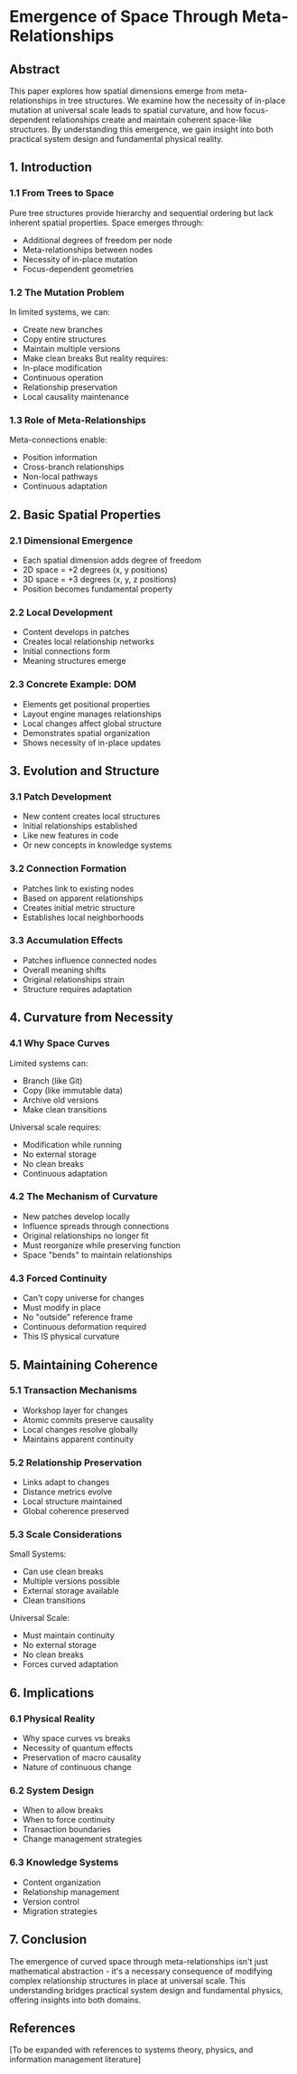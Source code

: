# Emergence of Space Through Meta-Relationships

## Abstract
This paper explores how spatial dimensions emerge from meta-relationships in tree structures. We examine how the necessity of in-place mutation at universal scale leads to spatial curvature, and how focus-dependent relationships create and maintain coherent space-like structures. By understanding this emergence, we gain insight into both practical system design and fundamental physical reality.

## 1. Introduction

### 1.1 From Trees to Space
Pure tree structures provide hierarchy and sequential ordering but lack inherent spatial properties. Space emerges through:
- Additional degrees of freedom per node
- Meta-relationships between nodes
- Necessity of in-place mutation
- Focus-dependent geometries

### 1.2 The Mutation Problem
In limited systems, we can:
- Create new branches
- Copy entire structures
- Maintain multiple versions
- Make clean breaks
But reality requires:
- In-place modification
- Continuous operation
- Relationship preservation
- Local causality maintenance

### 1.3 Role of Meta-Relationships
Meta-connections enable:
- Position information
- Cross-branch relationships
- Non-local pathways
- Continuous adaptation

## 2. Basic Spatial Properties

### 2.1 Dimensional Emergence
- Each spatial dimension adds degree of freedom
- 2D space = +2 degrees (x, y positions)
- 3D space = +3 degrees (x, y, z positions)
- Position becomes fundamental property

### 2.2 Local Development
- Content develops in patches
- Creates local relationship networks
- Initial connections form
- Meaning structures emerge

### 2.3 Concrete Example: DOM
- Elements get positional properties
- Layout engine manages relationships
- Local changes affect global structure
- Demonstrates spatial organization
- Shows necessity of in-place updates

## 3. Evolution and Structure

### 3.1 Patch Development
- New content creates local structures
- Initial relationships established
- Like new features in code
- Or new concepts in knowledge systems

### 3.2 Connection Formation
- Patches link to existing nodes
- Based on apparent relationships
- Creates initial metric structure
- Establishes local neighborhoods

### 3.3 Accumulation Effects
- Patches influence connected nodes
- Overall meaning shifts
- Original relationships strain
- Structure requires adaptation

## 4. Curvature from Necessity

### 4.1 Why Space Curves
Limited systems can:
- Branch (like Git)
- Copy (like immutable data)
- Archive old versions
- Make clean transitions

Universal scale requires:
- Modification while running
- No external storage
- No clean breaks
- Continuous adaptation

### 4.2 The Mechanism of Curvature
- New patches develop locally
- Influence spreads through connections
- Original relationships no longer fit
- Must reorganize while preserving function
- Space "bends" to maintain relationships

### 4.3 Forced Continuity
- Can't copy universe for changes
- Must modify in place
- No "outside" reference frame
- Continuous deformation required
- This IS physical curvature

## 5. Maintaining Coherence

### 5.1 Transaction Mechanisms
- Workshop layer for changes
- Atomic commits preserve causality
- Local changes resolve globally
- Maintains apparent continuity

### 5.2 Relationship Preservation
- Links adapt to changes
- Distance metrics evolve
- Local structure maintained
- Global coherence preserved

### 5.3 Scale Considerations
Small Systems:
- Can use clean breaks
- Multiple versions possible
- External storage available
- Clean transitions

Universal Scale:
- Must maintain continuity
- No external storage
- No clean breaks
- Forces curved adaptation

## 6. Implications

### 6.1 Physical Reality
- Why space curves vs breaks
- Necessity of quantum effects
- Preservation of macro causality
- Nature of continuous change

### 6.2 System Design
- When to allow breaks
- When to force continuity
- Transaction boundaries
- Change management strategies

### 6.3 Knowledge Systems
- Content organization
- Relationship management
- Version control
- Migration strategies

## 7. Conclusion

The emergence of curved space through meta-relationships isn't just mathematical abstraction - it's a necessary consequence of modifying complex relationship structures in place at universal scale. This understanding bridges practical system design and fundamental physics, offering insights into both domains.

## References
[To be expanded with references to systems theory, physics, and information management literature]